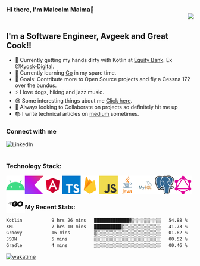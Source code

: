 ### Hi there, I'm Malcolm Maima👋  <div align = 'right'>![](https://komarev.com/ghpvc/?username=malcolmmaima&color=yellow)</div>

## I'm a Software Engineer, Avgeek and Great Cook!!

- 🌱 Currently getting my hands dirty with Kotlin at <a href="https://www.linkedin.com/company/equity-bank-limited/">Equity Bank</a>. Ex <a href="https://www.kyosk.app">@Kyosk-Digital</a>.
- 👯 Currently learning <a href="https://go.dev/">Go</a> in my spare time. 
- 🥅 Goals: Contribute more to Open Source projects and fly a Cessna 172 over the bundus.
- ⚡ I love dogs, hiking and jazz music.
- 😎 Some interesting things about me <a href="https://linktr.ee/malcolmmaima">Click here</a>. 
- 🚀 Always looking to Collaborate on projects so definitely hit me up
- 📚 I write technical articles on [medium](https://malcolmmaima.medium.com/) sometimes.

### Connect with me 
<!--
[<img align="left" alt="Twitter" src="https://img.shields.io/twitter/follow/maimamiyare?label=Twitter&style=for-the-badge&logo=Twitter&logoColor=blue" />][twitter]
-->
[<img align="left" alt="LinkedIn" src="https://img.shields.io/badge/linkedin-%230077B5.svg?&style=for-the-badge&logo=linkedin&logoColor=white" />][linkedin]

<br />
<br />

### Technology Stack:

<img align="left" alt="Android" width="50px" src="https://raw.githubusercontent.com/github/explore/80688e429a7d4ef2fca1e82350fe8e3517d3494d/topics/android/android.png" />
<img align="left" alt="Android" width="50px" src="https://raw.githubusercontent.com/github/explore/80688e429a7d4ef2fca1e82350fe8e3517d3494d/topics/kotlin/kotlin.png" />
<img align="left" alt="Typescript" width="50px" src="https://raw.githubusercontent.com/github/explore/80688e429a7d4ef2fca1e82350fe8e3517d3494d/topics/angular/angular.png" />
<img align="left" alt="Typescript" width="50px" src="https://raw.githubusercontent.com/github/explore/80688e429a7d4ef2fca1e82350fe8e3517d3494d/topics/typescript/typescript.png" />
<img align="left" alt="Firebase" width="50px" src="https://raw.githubusercontent.com/github/explore/80688e429a7d4ef2fca1e82350fe8e3517d3494d/topics/firebase/firebase.png" />
<img align="left" alt="Javascript" width="50px" src="https://raw.githubusercontent.com/github/explore/80688e429a7d4ef2fca1e82350fe8e3517d3494d/topics/javascript/javascript.png" />
<img align="left" alt="Java" width="50px" src="https://raw.githubusercontent.com/github/explore/80688e429a7d4ef2fca1e82350fe8e3517d3494d/topics/java/java.png" />
<img align="left" alt="Mysql" width="50px" src="https://raw.githubusercontent.com/github/explore/80688e429a7d4ef2fca1e82350fe8e3517d3494d/topics/mysql/mysql.png" />
<img align="left" alt="Mysql" width="50px" src="https://raw.githubusercontent.com/github/explore/80688e429a7d4ef2fca1e82350fe8e3517d3494d/topics/postgresql/postgresql.png" />
<img align="left" alt="Graphql" width="50px" src="https://raw.githubusercontent.com/github/explore/80688e429a7d4ef2fca1e82350fe8e3517d3494d/topics/graphql/graphql.png" />
<img align="left" alt="Golang" width="50px" src="https://raw.githubusercontent.com/github/explore/80688e429a7d4ef2fca1e82350fe8e3517d3494d/topics/go/go.png" />

<br />
<br />
<br />

### My Recent Stats:

<!--START_SECTION:waka-->

```txt
Kotlin           9 hrs 26 mins   █████████████▓░░░░░░░░░░░   54.88 %
XML              7 hrs 10 mins   ██████████▒░░░░░░░░░░░░░░   41.73 %
Groovy           16 mins         ▒░░░░░░░░░░░░░░░░░░░░░░░░   01.62 %
JSON             5 mins          ░░░░░░░░░░░░░░░░░░░░░░░░░   00.52 %
Gradle           4 mins          ░░░░░░░░░░░░░░░░░░░░░░░░░   00.46 %
```

<!--END_SECTION:waka-->
[![wakatime](https://wakatime.com/badge/user/118b5f73-6723-4127-88df-130c1e70a287.svg)](https://wakatime.com/@malcolmmaima)

<!-- ### :zap: GitHub Stats
[![Malcolm's github stats](https://github-readme-stats.vercel.app/api?username=malcolmmaima&show_icons=true&theme=black)](https://github.com/malcolmmaima/github-readme-stats) [![Top Languages](https://github-readme-stats.vercel.app/api/top-langs/?username=malcolmmaima&show_icons=true&theme=black&layout=compact)](https://github.com/malcolmmaima/github-readme-stats) -->

[twitter]: https://twitter.com/maimamiyare
[linkedin]: https://www.linkedin.com/in/malcolmmaima/

